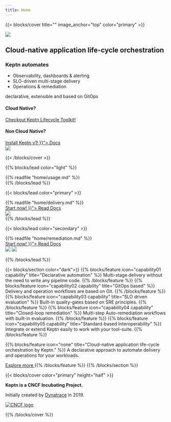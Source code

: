```yaml
---
title: Home
---
```




{{< blocks/cover title="" image_anchor="top"  color="primary" >}}
<div class="mx-auto">
<div style="text-align: left" class="mb-4 d-none d-md-block " >
<picture >
    <img src="/images/home/hero/keptn-logo-white.svg">
</picture>
</div>
<div >
    <div class="whykeptn d-flex flex-wrap justify-content-start">
        <div  class="w-25" style="text-align: left; min-width: 200px">
            <h2> Cloud-native application life-cycle orchestration</h2>
        </div>
        <div style="text-align: left" class="flex-grow-1">
            <h3> Keptn automates</h3>

- Observability, dashboards & alerting
- SLO-driven multi-stage delivery 
- Operations & remediation

declarative, extensible and based on GitOps

<h4> Cloud Native?</h4>
            <a class="btn btn-lg mr-3 mb-4 -bg-green -text-white"
                href="https://keptn.sh/docs/quickstart/">
                Checkout Keptn Lifecycle Toolkit!<i class="fas fa-arrow-alt-circle-right ml-2"></i>
            </a>
            <h4> Non Cloud Native?</h4>
            <a class="btn btn-lg mr-3 mb-4 -bg-green -text-white"
                href="https://keptn.sh/docs/quickstart/">
                Install Keptn v1!<i class="fas fa-arrow-alt-circle-right ml-2"></i>
            </a>
            <a class="btn btn-lg btn-secondary mr-3 mb-4" href="{{< relref "/docs" >}}">
            Docs <i class="fas fa-arrow-alt-circle-right ml-2"></i>
            </a>
</div>
    </div>
</div>

 <div class="whykeptn">
<picture>
    <source media="(min-width: 768px)" srcset="/images/home/hero/graphic-hero.svg">
    <img src="/images/home/hero/graphic-hero-XS.svg">
</picture>
</div>


{{< /blocks/cover >}}

{{% blocks/lead color="light" %}}

<div>
{{% readfile "home/usage.md" %}}
</div>
{{% /blocks/lead %}}

{{< blocks/lead color="primary" >}}
<div>
{{% readfile "home/delivery.md" %}}
</div>
<a class="btn btn-lg mr-3 mb-4 -bg-green -text-white" href="https://keptn.sh/docs/quickstart/">
    Start now!
</a>
 <a class="btn btn-lg btn-secondary mr-3 mb-4" href="{{< relref "/docs" >}}">
  Read Docs <i class="fas fa-arrow-alt-circle-right ml-2"></i>
 </a>
 <div class="whykeptn">
<picture width="100%">
    <source media="(min-width: 768px)" srcset="/images/home/use-cases/graphic-use-case-02.svg">
    <source media="(min-width: 576px)" srcset="/images/home/use-cases/graphic-use-case-02-S.svg">
    <img src="/images/home/use-cases/graphic-use-case-02-XS.svg">
</picture>
</div>
{{% /blocks/lead %}}

{{< blocks/lead color="secondary" >}}
<div>
{{% readfile "home/remediation.md" %}}
</div>

<a class="btn btn-lg mr-3 mb-4 -bg-green -text-white" href="https://keptn.sh/docs/quickstart/">
    Start now!
</a>
 <a class="btn btn-lg btn-secondary mr-3 mb-4" href="{{< relref "/docs" >}}">
  Read Docs <i class="fas fa-arrow-alt-circle-right ml-2"></i>
 </a>
<div >
    <div class="whykeptn d-inline-flex flex-wrap" >
    <picture>
        <source media="(min-width: 768px)" srcset="/images/home/use-cases/graphic-use-case-03a.svg">
        <img  style="max-width: 500px" src="/images/home/use-cases/graphic-use-case-03-XS.svg">
    </picture>
    <picture class=".flex-shrink-1" >
        <img style="max-width: 500px" src="/images/home/use-cases/graphic-use-case-03b.svg">
    </picture>
    </div>
</div>

{{% /blocks/lead %}}

{{< blocks/section color="dark">}}
{{% blocks/feature icon="capability01 capability" title="Declarative automation" %}}
Multi-stage delivery without the need to write any pipeline code.
{{% /blocks/feature %}}
{{% blocks/feature icon="capability02 capability" title="GitOps based" %}}
Delivery and operation workflows are based on Git.
{{% /blocks/feature %}}
{{% blocks/feature icon="capability03 capability" title="SLO driven evaluation" %}}
Built-in quality-gates based on SRE principles.
{{% /blocks/feature %}}
{{% blocks/feature icon="capability04 capability" title="Closed-loop remediation" %}}
Multi-step Auto-remediation workflows with built-in evaluation.
{{% /blocks/feature %}}
{{% blocks/feature icon="capability05 capability" title="Standard-based Interoperability" %}}
Integrate or extend Keptn easily to work with your tool-suite.
{{% /blocks/feature %}}

{{% blocks/feature icon="none" title="Cloud-native application life-cycle orchestration by Keptn." %}}
A declarative approach to automate delivery and operations for your workloads.

<a class="btn btn-lg mr-3 mb-4 -bg-green -text-white" href="/why-keptn/">
    Explore more
</a>
{{% /blocks/feature %}}
{{% /blocks/section %}}


{{< blocks/cover color="primary" height="half" >}}



**Keptn is a CNCF Incubating Project.**

Initially created by [Dynatrace](https://dynatrace.com) in 2019.

<a href="https://cncf.io" target="_blank" rel="noopener" class="external-link"><img src="/images/home/cloud-native-computing.svg" alt="CNCF logo"></a>

{{% /blocks/cover %}}